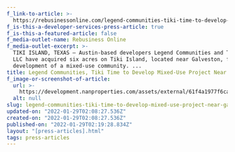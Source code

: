 ```yaml
---
f_link-to-article: >-
  https://rebusinessonline.com/legend-communities-tiki-time-to-develop-mixed-use-project-near-galveston
f_is-this-a-developer-services-press-article: true
f_is-this-a-featured-article: false
f_media-outlet-name: Rebusiness Online
f_media-outlet-excerpt: >-
  TIKI ISLAND, TEXAS — Austin-based developers Legend Communities and Tiki Time
  LLC have acquired six acres on Tiki Island, located near Galveston, for the
  development of a mixed-use community. ...
title: Legend Communities, Tiki Time to Develop Mixed-Use Project Near Galveston
f_image-or-screenshot-of-article:
  url: >-
    https://development.nanproperties.com/assets/external/61f4a1977f6caa15b18204bf_screen20shot202022-01-2120at2010.01.43%20AM.png
  alt: null
slug: legend-communities-tiki-time-to-develop-mixed-use-project-near-galveston
updated-on: "2022-01-29T02:08:27.536Z"
created-on: "2022-01-29T02:08:27.536Z"
published-on: "2022-01-29T02:19:28.834Z"
layout: "[press-articles].html"
tags: press-articles
---
```

